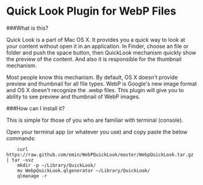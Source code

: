 Quick Look Plugin for WebP Files
================================

###What is this?
  
  Quick Look is a part of Mac OS X. It provides you a quick way
  to look at your content without open it in an application.
  In Finder, choose an file or folder and push the space button, then QuickLook
  mechanism quickly show the preview of the content. And also it is responsible
  for the thumbnail mechanism.

  Most people know this mechanism. By default, OS X doesn't provide preview and
  thumbnail for all file types. WebP is Google's new image format and OS X
  doesn't recognize the .webp files. This plugin will give you to ability to
  see preview and thumbnail of WebP images.


###How can I install it?
  
  This is simple for those of you who are familiar with terminal
  (console).

  Open your terminal app (or whatever you use) and copy paste the below
  commands:

  		curl  https://raw.github.com/emin/WebPQuickLook/master/WebpQuickLook.tar.gz | tar -xvz
		mkdir -p ~/Library/QuickLook/
		mv WebpQuickLook.qlgenerator ~/Library/QuickLook/
		qlmanage -r



